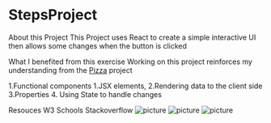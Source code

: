 # StepsProject

About this Project
This Project uses React to create a simple interactive UI then allows some changes when the button is clicked

What I benefited from this exercise
Working on this project reinforces my understanding from the <a href="https://github.com/Muhammad-MO/PizzaMenu" target="blank">Pizza</a> project

1.Functional components
1.JSX elements,
2.Rendering data to the client side
3.Properties 4. Using State to handle changes

Resouces
W3 Schools
Stackoverflow
![picture](steps/steps1.png)
![picture](steps/steps2.png)
![picture](steps/steps3.png)
